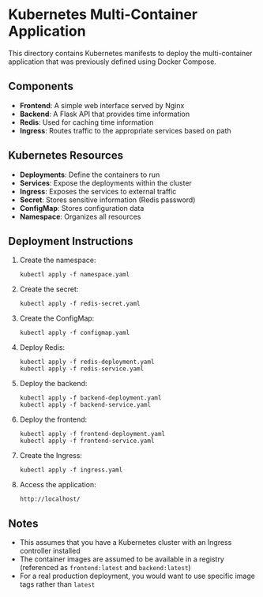 # Kubernetes Multi-Container Application

This directory contains Kubernetes manifests to deploy the multi-container application that was previously defined using Docker Compose.

## Components

- **Frontend**: A simple web interface served by Nginx
- **Backend**: A Flask API that provides time information
- **Redis**: Used for caching time information
- **Ingress**: Routes traffic to the appropriate services based on path

## Kubernetes Resources

- **Deployments**: Define the containers to run
- **Services**: Expose the deployments within the cluster
- **Ingress**: Exposes the services to external traffic
- **Secret**: Stores sensitive information (Redis password)
- **ConfigMap**: Stores configuration data
- **Namespace**: Organizes all resources

## Deployment Instructions

1. Create the namespace:
   ```
   kubectl apply -f namespace.yaml
   ```

2. Create the secret:
   ```
   kubectl apply -f redis-secret.yaml
   ```

3. Create the ConfigMap:
   ```
   kubectl apply -f configmap.yaml
   ```

4. Deploy Redis:
   ```
   kubectl apply -f redis-deployment.yaml
   kubectl apply -f redis-service.yaml
   ```

5. Deploy the backend:
   ```
   kubectl apply -f backend-deployment.yaml
   kubectl apply -f backend-service.yaml
   ```

6. Deploy the frontend:
   ```
   kubectl apply -f frontend-deployment.yaml
   kubectl apply -f frontend-service.yaml
   ```

7. Create the Ingress:
   ```
   kubectl apply -f ingress.yaml
   ```

8. Access the application:
   ```
   http://localhost/
   ```

## Notes

- This assumes that you have a Kubernetes cluster with an Ingress controller installed
- The container images are assumed to be available in a registry (referenced as `frontend:latest` and `backend:latest`)
- For a real production deployment, you would want to use specific image tags rather than `latest`
